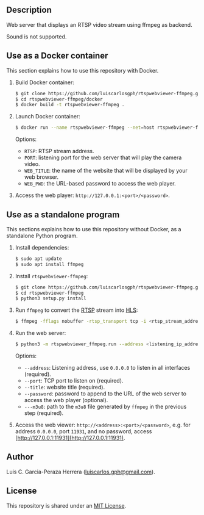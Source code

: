 Description
-----------

Web server that displays an RTSP video stream using ffmpeg as backend.

Sound is not supported.

Use as a Docker container
-------------------------

This section explains how to use this repository with Docker.

1. Build Docker container: 

   ```bash
   $ git clone https://github.com/luiscarlosgph/rtspwebviewer-ffmpeg.git
   $ cd rtspwebviewer-ffmpeg/docker
   $ docker build -t rtspwebviewer-ffmpeg .
   ```

2. Launch Docker container:

   ```bash
   $ docker run --name rtspwebviewer-ffmpeg --net=host rtspwebviewer-ffmpeg:latest -e RTSP=<rtsp_stream_address> -e PORT=<port> -e WEB_TITLE=<web_title> -e WEB_PWD=<password>
   ```
   
   Options:
      * `RTSP`: RTSP stream address.
      * `PORT`: listening port for the web server that will play the camera video.
      * `WEB_TITLE`: the name of the website that will be displayed by your web browser.
      * `WEB_PWD`: the URL-based password to access the web player.

3. Access the web player: `http://127.0.0.1:<port>/<password>`.

   
Use as a standalone program
---------------------------

This sections explains how to use this repository without Docker, as a standalone Python program.

1. Install dependencies:
   ```bash
   $ sudo apt update
   $ sudo apt install ffmpeg
   ```
   
2. Install `rtspwebviewer-ffmpeg`:
   ```bash
   $ git clone https://github.com/luiscarlosgph/rtspwebviewer-ffmpeg.git
   $ cd rtspwebviewer-ffmpeg
   $ python3 setup.py install
   ```

2. Run `ffmpeg` to convert the [RTSP](https://en.wikipedia.org/wiki/Real_Time_Streaming_Protocol) stream into  [HLS](https://en.wikipedia.org/wiki/HTTP_Live_Streaming):
   ```bash
   $ ffmpeg -fflags nobuffer -rtsp_transport tcp -i <rtsp_stream_address> -c copy -hls_time 2 -hls_wrap 10 <path_to_m3u8_file>
   ```

3. Run the web server:
   ```bash
   $ python3 -m rtspwebviewer_ffmpeg.run --address <listening_ip_address> --port <port> --title <web_title> --password <password> --m3u8 <path_to_m3u8_file>
   ```

   Options:
      * `--address`: Listening address, use `0.0.0.0` to listen in all interfaces (required).
      * `--port`: TCP port to listen on (required).
      * `--title`: website title (required).
      * `--password`: password to append to the URL of the web server to access the web player (optional).
      * `---m3u8`: path to the `m3u8` file generated by `ffmpeg` in the previous step (required).

4. Access the web viewer: `http://<address>:<port>/<password>`, e.g. for address `0.0.0.0`, port `11931`, and no password, access [http://127.0.0.1:11931](http://127.0.0.1:11931).


Author
------

Luis C. Garcia-Peraza Herrera (luiscarlos.gph@gmail.com).


License
-------

This repository is shared under an [MIT License](https://github.com/luiscarlosgph/rtspwebviewer-ffmpeg/blob/main/LICENSE).
